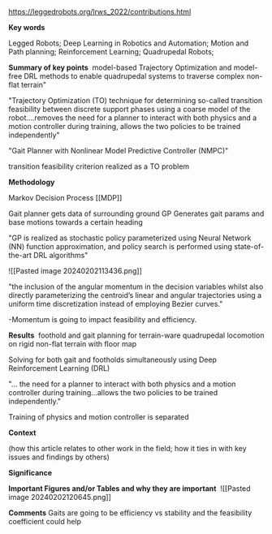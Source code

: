 https://leggedrobots.org/lrws_2022/contributions.html

**Key words**

Legged Robots; Deep Learning in Robotics and Automation; Motion and Path planning; Reinforcement Learning; Quadrupedal Robots;


**Summary of key points** 
model-based Trajectory Optimization and model-free DRL methods to enable quadrupedal systems to traverse complex non-flat terrain"

"Trajectory Optimization (TO) technique for determining so-called transition feasibility between discrete support phases using a coarse model of the robot....removes the need for a planner to interact with both physics and a motion controller during training, allows the two policies to be trained independently"

"Gait Planner with Nonlinear Model Predictive Controller (NMPC)"

transition feasibility criterion realized as a TO problem

**Methodology** 

Markov Decision Process [[MDP]]

Gait planner gets data of surrounding ground
GP Generates gait params and base motions towards a certain heading


"GP is realized as stochastic policy parameterized using Neural Network (NN) function approximation, and policy search is performed using state-of-the-art DRL algorithms"

![[Pasted image 20240202113436.png]]

"the inclusion of the angular momentum in the decision variables whilst also directly parameterizing the centroid’s linear and angular trajectories using a uniform time discretization instead of employing Bezier curves."

-Momentum is going to impact feasibility and efficiency.


**Results** 
foothold and gait planning for terrain-ware quadrupedal locomotion on rigid non-flat terrain with floor map

Solving for both gait and footholds simultaneously using Deep Reinforcement Learning (DRL)

"... the need for a planner to interact with both physics and a motion controller during training...allows the two policies to be trained independently."

Training of physics and motion controller is separated

**Context**


(how this article relates to other work in the field; how it ties in with key issues and findings by others) 

**Significance** 


**Important Figures and/or Tables and why they are important** 
![[Pasted image 20240202120645.png]]


**Comments** 
Gaits are going to be efficiency vs stability and the feasibility coefficient could help


